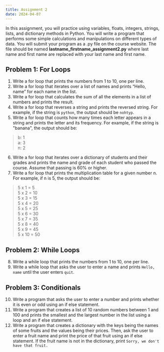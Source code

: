 ```yaml
---
title: Assignment 2
date: 2024-04-07
---
```


In this assignment, you will practice using variables, floats, integers, strings, lists, and dictionary methods in Python. You will write a program that performs some simple calculations and manipulations on different types of data. You will submit your program as a .py file on the course website. The file should be named **lastname_firstname_assignment2.py** where last name and first name are replaced with your last name and first name.

## Problem 1: For Loops

1. Write a for loop that prints the numbers from 1 to 10, one per line.
2. Write a for loop that iterates over a list of names and prints “Hello, name” for each name in the list.
3. Write a for loop that calculates the sum of all the elements in a list of numbers and prints the result.
4. Write a for loop that reverses a string and prints the reversed string. For example, if the string is `python`, the output should be `nohtyp`.
5. Write a for loop that counts how many times each letter appears in a string and prints the letter and its frequency. For example, if the string is "banana", the output should be:

> b: 1  
> a: 3  
> n: 2  


6. Write a for loop that iterates over a dictionary of students and their grades and prints the name and grade of each student who passed the course. Assume that passing is 60% or higher.
7. Write a for loop that prints the multiplication table for a given number n. For example, if n is 5, the output should be:

> 5 x 1 = 5  
> 5 x 2 = 10  
> 5 x 3 = 15  
> 5 x 4 = 20  
> 5 x 5 = 25  
> 5 x 6 = 30  
> 5 x 7 = 35  
> 5 x 8 = 40  
> 5 x 9 = 45  
> 5 x 10 = 50  

## Problem 2: While Loops 


8. Write a while loop that prints the numbers from 1 to 10, one per line.
9. Write a while loop that asks the user to enter a name and prints `Hello, name` until the user enters `quit`.

## Problem 3: Conditionals 

10. Write a program that asks the user to enter a number and prints whether it is even or odd using an if else statement.
11. Write a program that creates a list of 10 random numbers between 1 and 100 and prints the smallest and the largest number in the list using a loop and an if else statement.
13. Write a program that creates a dictionary with the keys being the names of some fruits and the values being their prices. Then, ask the user to enter a fruit name and print the price of that fruit using an if else statement. If the fruit name is not in the dictionary, print `Sorry, we don't have that fruit.`
